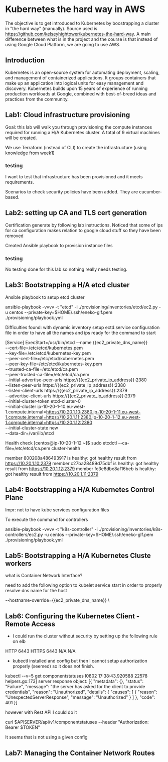 # Kubernetes the hard way in AWS

The objective is to get introduced to Kubernetes by boostrapping a cluster in "the hard way" (manually).
Source used is https://github.com/kelseyhightower/kubernetes-the-hard-way. A main difference between what is in
the project and the course is that instead of using Google Cloud Platform, we are going to use AWS.

## Introduction


Kubernetes is an open-source system for automating deployment, scaling, and management of containerized applications.
It groups containers that make up an application into logical units for easy management and discovery.
Kubernetes builds upon 15 years of experience of running production workloads at Google,
combined with best-of-breed ideas and practices from the community.


## Lab1: Cloud infrastructure provisioning

Goal: this lab will walk you through provisioning the compute instances required for running a H/A Kubernetes cluster.
A total of 9 virtual machines will be created.

We use Terraform (instead of CLI) to create the infrastructure (using knowledge from week1)

### testing

I want to test that infrastructure has been provisioned and it meets requirements.

Scenarios to check security policies have been added. They are cucumber-based.


## Lab2: setting up CA and TLS cert generation

Certification generate by following lab instructions. Noticed that some of ips for ca configuration makes relation to
 google cloud stuff so they have been removed

 Created Ansible playbook to provision instance files

 ### testing
 No testing done for this lab so nothing really needs testing.


## Lab3: Bootstrapping a H/A etcd cluster

Ansible playbook to setup etcd cluster

 ansible-playbook -vvvv -t "etcd" -i ./provisioning/inventories/etcd/ec2.py -u centos --private-key=$HOME/.ssh/eneko-glf.pem ./provisioning/playbook.yml


Difficulties found: with dynamic inventory setup ectd.service configuration file in order to have all the names and ips ready
for the command to start

[Service]
ExecStart=/usr/bin/etcd --name {{ec2_private_dns_name}} \
  --cert-file=/etc/etcd/kubernetes.pem \
  --key-file=/etc/etcd/kubernetes-key.pem \
  --peer-cert-file=/etc/etcd/kubernetes.pem \
  --peer-key-file=/etc/etcd/kubernetes-key.pem \
  --trusted-ca-file=/etc/etcd/ca.pem \
  --peer-trusted-ca-file=/etc/etcd/ca.pem \
  --initial-advertise-peer-urls https://{{ec2_private_ip_address}}:2380 \
  --listen-peer-urls https://{{ec2_private_ip_address}}:2380 \
  --listen-client-urls https://{{ec2_private_ip_address}}:2379 \
  --advertise-client-urls https://{{ec2_private_ip_address}}:2379 \
  --initial-cluster-token etcd-cluster-0 \
  --initial-cluster ip-10-20-1-10.eu-west-1.compute.internal=https://10.20.1.10:2380,ip-10-20-1-11.eu-west-1.compute.internal=https://10.20.1.11:2380,ip-10-20-1-12.eu-west-1.compute.internal=https://10.20.1.12:2380 \
  --initial-cluster-state new \
  --data-dir=/var/lib/etcd

Health check
[centos@ip-10-20-1-12 ~]$ sudo etcdctl --ca-file=/etc/etcd/ca.pem cluster-health

member 800208a486493917 is healthy: got healthy result from https://10.20.1.10:2379
member c27ba28489d75dbf is healthy: got healthy result from https://10.20.1.12:2379
member fe3e8dbe8af16beb is healthy: got healthy result from https://10.20.1.11:2379

## Lab4: Bootstrapping a H/A Kubernetes Control Plane

Impr: not to have kube services configuration files

To execute the command for controllers

ansible-playbook -vvvv -t "k8s-controller" -i ./provisioning/inventories/k8s-controllers/ec2.py -u centos --private-key=$HOME/.ssh/eneko-glf.pem ./provisioning/playbook.yml

## Lab5: Bootstrapping a H/A Kubernetes Cluste workers

what is Container Network Interface?

need to add the following option to kubelet service start in order to properly resolve dns name for the host

--hostname-override={{ec2_private_dns_name}} \

## Lab6: Configuring the Kubernetes Client - Remote Access

- I could run the cluster without security by setting up the following rule on elb

HTTP	6443	HTTPS	6443	N/A	N/A

- kubectl installed and config but then I cannot setup authorization properly (seemed) so it does not finish.

 kubectl --v=5 get componentstatuses
I0802 17:38:43.920588   22578 helpers.go:173] server response object: [{
  "metadata": {},
  "status": "Failure",
  "message": "the server has asked for the client to provide credentials",
  "reason": "Unauthorized",
  "details": {
    "causes": [
      {
        "reason": "UnexpectedServerResponse",
        "message": "Unauthorized"
      }
    ]
  },
  "code": 401
}]

however with Rest API I could do it

curl $APISERVER/api/v1/componentstatuses --header "Authorization: Bearer $TOKEN"

It seems that is not using a given config

## Lab7: Managing the Container Network Routes